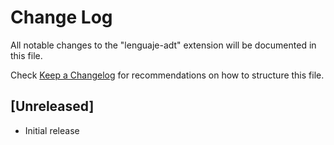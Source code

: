 # Change Log

All notable changes to the "lenguaje-adt" extension will be documented in this file.

Check [Keep a Changelog](http://keepachangelog.com/) for recommendations on how to structure this file.

## [Unreleased]

- Initial release